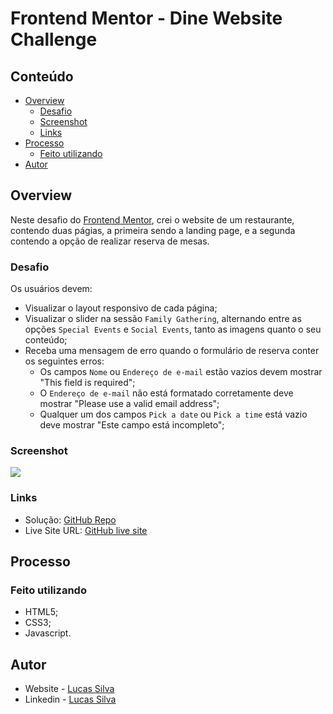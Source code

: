 # Frontend Mentor - Dine Website Challenge

## Conteúdo

- [Overview](#overview)
  - [Desafio](#desafio)
  - [Screenshot](#screenshot)
  - [Links](#links)
- [Processo](#processo)
  - [Feito utilizando](#feito-utilizando)
- [Autor](#autor)

## Overview

Neste desafio do [Frontend Mentor](https://www.frontendmentor.io/), crei o website de um restaurante, contendo duas págias, a primeira sendo a landing page, e a segunda contendo a opção de realizar reserva de mesas.

### Desafio

Os usuários devem:

- Visualizar o layout responsivo de cada página;
- Visualizar o slider na sessão `Family Gathering`, alternando entre as opções `Special Events` e `Social Events`, tanto as imagens quanto o seu conteúdo;
- Receba uma mensagem de erro quando o formulário de reserva conter os seguintes erros:
  - Os campos `Nome` ou `Endereço de e-mail` estão vazios devem mostrar "This field is required";
  - O `Endereço de e-mail` não está formatado corretamente deve mostrar "Please use a valid email address";
  - Qualquer um dos campos `Pick a date` ou `Pick a time` está vazio deve mostrar "Este campo está incompleto";


### Screenshot

![](./images/Dine-Restaurant-Screenshot.png)

### Links

- Solução: [GitHub Repo](https://github.com/lucasfs022/Dine-restaurant)
- Live Site URL: [GitHub live site](https://lucasfs022.github.io/Dine-restaurant/)

## Processo

### Feito utilizando

- HTML5; 
- CSS3;
- Javascript.

## Autor

- Website - [Lucas Silva](https://www.lfsdev.com.br)
- Linkedin - [Lucas Silva](https://www.linkedin.com/in/lucas-silva-658980161)